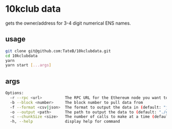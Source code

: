 # 10kclub data

gets the owner/address for 3-4 digit numerical ENS names.

## usage

```bash
git clone git@github.com:TateB/10kclubdata.git
cd 10kclubdata
yarn
yarn start [...args]
```

## args

```bash
Options:
  -r --rpc <url>          The RPC URL for the Ethereum node you want to connect to
  -b --block <number>     The block number to pull data from
  -f --format <csv|json>  The format to output the data in (default: "json")
  -o --output <path>      The path to output the data to (default: "./output")
  -c --chunkSize <size>   The number of calls to make at a time (default: "500")
  -h, --help              display help for command
```
